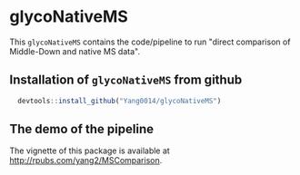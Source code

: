 glycoNativeMS
==

This `glycoNativeMS` contains the code/pipeline to run "direct comparison of Middle-Down and native MS data".

## Installation of `glycoNativeMS` from github
```R
  devtools::install_github("Yang0014/glycoNativeMS")
```

## The demo of the pipeline
The vignette of this package is available at 
http://rpubs.com/yang2/MSComparison.
